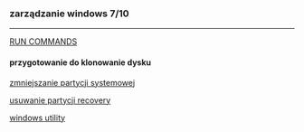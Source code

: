 ### zarządzanie windows 7/10

---

[RUN COMMANDS](https://github.com/kamilw0909/windows/blob/main/run_commands.md)


#### przygotowanie do klonowanie dysku

[zmniejszanie partycji systemowej](https://github.com/kamilw0909/windows/blob/main/zmnieszanie_partycji_systemowej.md)

[usuwanie partycji recovery](https://github.com/kamilw0909/windows/blob/main/usuwanie_partycji_recovery.md)



[windows utility](https://github.com/ChrisTitusTech/winutil)
